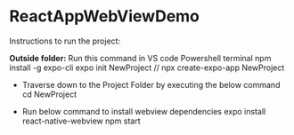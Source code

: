 # ReactAppWebViewDemo

Instructions to run the project:

**Outside folder:**
Run this command in VS code Powershell terminal
npm install -g expo-cli
expo init NewProject // npx create-expo-app NewProject

- Traverse down to the Project Folder by executing the below command
cd NewProject

- Run below command to install webview dependencies
expo install react-native-webview
npm start
